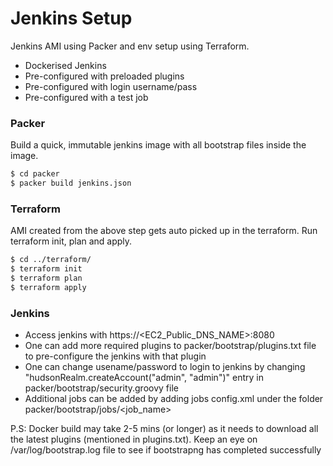 # Jenkins Setup

Jenkins AMI using Packer and env setup using Terraform.

  - Dockerised Jenkins
  - Pre-configured with preloaded plugins
  - Pre-configured with login username/pass
  - Pre-configured with a test job 

### Packer

Build a quick, immutable jenkins image with all bootstrap files inside the image.

```sh
$ cd packer
$ packer build jenkins.json
``` 


### Terraform

AMI created from the above step gets auto picked up in the terraform. Run terraform init, plan and apply.

```sh
$ cd ../terraform/
$ terraform init
$ terraform plan
$ terraform apply
```

### Jenkins

  - Access jenkins with https://<EC2_Public_DNS_NAME>:8080
  - One can add more required plugins to packer/bootstrap/plugins.txt file to pre-configure the jenkins with that plugin
  - One can change usename/password to login to jenkins by changing "hudsonRealm.createAccount("admin", "admin")" entry in packer/bootstrap/security.groovy file
  - Additional jobs can be added by adding jobs config.xml under the folder packer/bootstrap/jobs/<job_name>


P.S: Docker build may take 2-5 mins (or longer) as it needs to download all the latest plugins (mentioned in plugins.txt). Keep an eye on /var/log/bootstrap.log file to see if bootstrapng has completed successfully
